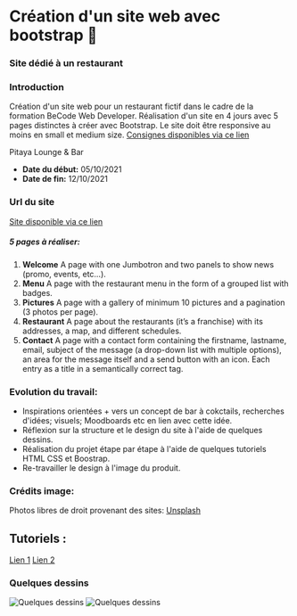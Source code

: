 #  Création d'un site web avec bootstrap  🍴
### Site dédié à un restaurant

### Introduction

Création d'un site web pour un restaurant fictif dans le cadre de la formation BeCode Web Developer. Réalisation d'un site en 4 jours avec 5 pages distinctes à créer avec Bootstrap.  Le site doit être responsive au moins en small et medium size. [Consignes disponibles via ce lien](https://github.com/becodeorg/BXL-Swartz-5.34/blob/main/1.The-Field/10.Bootstrap/restaurant.adoc)

Pitaya Lounge & Bar
* **Date du début:** 05/10/2021
* **Date de fin:** 12/10/2021


### Url du site

[Site disponible via ce lien](https://gizemonur.github.io/restaurant-css-framework/index.html)


##### 5 pages à réaliser:
1. **Welcome**
A page with one Jumbotron and two panels to show news (promo, events, etc…​).
2. **Menu**
A page with the restaurant menu in the form of a grouped list with badges.
3. **Pictures**
A page with a gallery of minimum 10 pictures and a pagination (3 photos per page).
4. **Restaurant**
A page about the restaurants (it’s a franchise) with its addresses, a map, and different schedules.
5. **Contact**
A page with a contact form containing the firstname, lastname, email, subject of the message (a drop-down list with multiple options), an area for the message itself and a send button with an icon. Each entry as a title in a semantically correct tag.

### Evolution du travail:
*  Inspirations orientées + vers un concept de bar à cokctails, recherches d'idées; visuels; Moodboards etc en lien avec cette idée.
*  Réflexion sur la structure et le design du site à l'aide de quelques dessins.
* Réalisation du projet étape par étape à l'aide de quelques tutoriels HTML CSS et Boostrap. 
* Re-travailler le design à l'image du produit.

### Crédits image:
Photos libres de droit provenant des sites: [Unsplash](https://unsplash.com/) 

## Tutoriels : 
[Lien 1](https://www.youtube.com/watch?v=9cKsq14Kfsw)
[Lien 2](https://www.youtube.com/watch?v=aeNDvQi6O94&list=LL&index=1&ab_channel=ADesignerWhoCodes)

### Quelques dessins

![Quelques dessins](https://github.com/GizemOnur/restaurant-css-framework/blob/main/dessin1.jpeg)
![Quelques dessins](https://github.com/GizemOnur/restaurant-css-framework/blob/main/dessin.jpeg)


